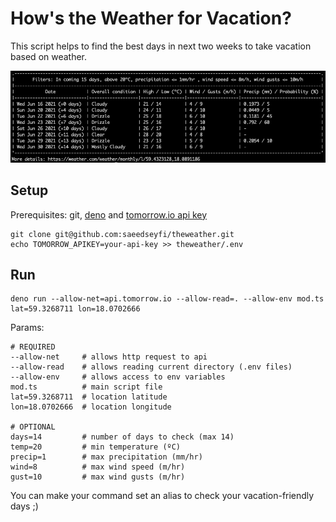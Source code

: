 # How's the Weather for Vacation?

This script helps to find the best days in next two weeks to take vacation based
on weather.

![Output Screenshot](https://github.com/saeedseyfi/theweather/raw/master/assets/output.png)

## Setup

Prerequisites: git, [deno](https://deno.land/) and
[tomorrow.io api key](https://docs.tomorrow.io/reference/welcome)

```shell script
git clone git@github.com:saeedseyfi/theweather.git
echo TOMORROW_APIKEY=your-api-key >> theweather/.env
```

## Run

```shell script
deno run --allow-net=api.tomorrow.io --allow-read=. --allow-env mod.ts lat=59.3268711 lon=18.0702666
```

Params:

```text
# REQUIRED
--allow-net     # allows http request to api 
--allow-read    # allows reading current directory (.env files)
--allow-env     # allows access to env variables
mod.ts          # main script file
lat=59.3268711  # location latitude
lon=18.0702666  # location longitude

# OPTIONAL
days=14         # number of days to check (max 14)
temp=20         # min temperature (ºC) 
precip=1        # max precipitation (mm/hr)
wind=8          # max wind speed (m/hr)
gust=10         # max wind gusts (m/hr)
```

You can make your command set an alias to check your vacation-friendly days ;)
